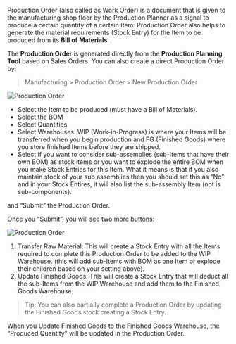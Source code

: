 Production Order (also called as Work Order) is a document that is given to
the manufacturing shop floor by the Production Planner as a signal to produce
a certain quantity of a certain Item. Production Order also helps to generate
the material requirements (Stock Entry) for the Item to be produced from its
**Bill of Materials**.

The **Production Order** is generated directly from the **Production Planning
Tool** based on Sales Orders. You can also create a direct Production Order
by:

> Manufacturing > Production Order > New Production Order

![Production Order](assets/frappe_io/images/erpnext/production-order.png)

  * Select the Item to be produced (must have a Bill of Materials).
  * Select the BOM
  * Select Quantities
  * Select Warehouses. WIP (Work-in-Progress) is where your Items will be transferred when you begin production and FG (Finished Goods) where you store finished Items before they are shipped.
  * Select if you want to consider sub-assemblies (sub-Items that have their own BOM) as stock items or you want to explode the entire BOM when you make Stock Entries for this Item. What it means is that if you also maintain stock of your sub assemblies then you should set this as “No” and in your Stock Entires, it will also list the sub-assembly Item (not is sub-components).

and “Submit” the Production Order.

Once you “Submit”, you will see two more buttons:

![Production Order](assets/frappe_io/images/erpnext/production-order-2.png)

  1. Transfer Raw Material: This will create a Stock Entry with all the Items required to complete this Production Order to be added to the WIP Warehouse. (this will add sub-Items with BOM as one Item or explode their children based on your setting above). 
  2. Update Finished Goods: This will create a Stock Entry that will deduct all the sub-Items from the WIP Warehouse and add them to the Finished Goods Warehouse.

> Tip: You can also partially complete a Production Order by updating the
Finished Goods stock creating a Stock Entry.

When you Update Finished Goods to the Finished Goods Warehouse, the “Produced
Quantity” will be updated in the Production Order.

